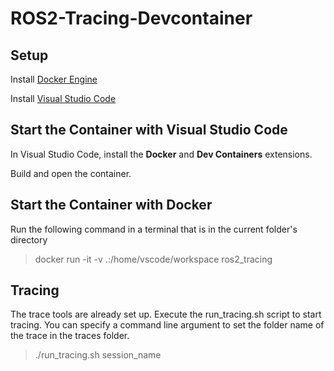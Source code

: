 # ROS2-Tracing-Devcontainer

## Setup

Install [Docker Engine](https://docs.docker.com/engine/install/)

Install [Visual Studio Code](https://code.visualstudio.com/)

## Start the Container with Visual Studio Code

In Visual Studio Code, install the **Docker** and **Dev Containers** extensions.

Build and open the container.

## Start the Container with Docker

Run the following command in a terminal that is in the current folder's directory

> docker run -it -v .:/home/vscode/workspace ros2_tracing

## Tracing

The trace tools are already set up. Execute the run_tracing.sh script to start tracing. You can specify a command line argument to set the folder name of the trace in the traces folder.

>./run_tracing.sh session_name